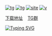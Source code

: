 [![tg](https://img.shields.io/badge/t.me-unveilr-blue)](https://t.me/unveilr)
[![tg](https://img.shields.io/badge/t.me-group-blue)](https://t.me/jsdebug)
[![site](https://img.shields.io/badge/openal.lat-document-red)](https://u.openal.lat)
[![v](https://img.shields.io/endpoint?color=blue&label=visitor&url=https%3A%2F%2Fhits.dwyl.com%2Fr3x5ur%2Funveilr.json)][repo]

[下载地址](https://u.openal.lat/#downloadList) &nbsp;&nbsp; [TG群](https://t.me/jsdebug)

[![Typing SVG](https://readme-typing-svg.herokuapp.com/?size=21&duration=3333&pause=333&color=00F72B&background=000000&multiline=true&width=580&height=45&lines=%24+unveilr%20A%20small%20program%20security%20assessment%20tool)<br>][repo]

[repo]:https://u.openal.lat
